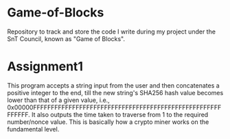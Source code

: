 # Game-of-Blocks
Repository to track and store the code I write during my project under the SnT Council, known as "Game of Blocks".

# Assignment1
This program accepts a string input from the user and then concatenates a positive integer to the end, till the new string's SHA256 hash value becomes lower than that of a given
value, i.e., 0x00000FFFFFFFFFFFFFFFFFFFFFFFFFFFFFFFFFFFFFFFFFFFFFFFFFFFFFFFFFFF. It also outputs the time taken to traverse from 1 to the required number/nonce value. This is basically how a
crypto miner works on the fundamental level.
